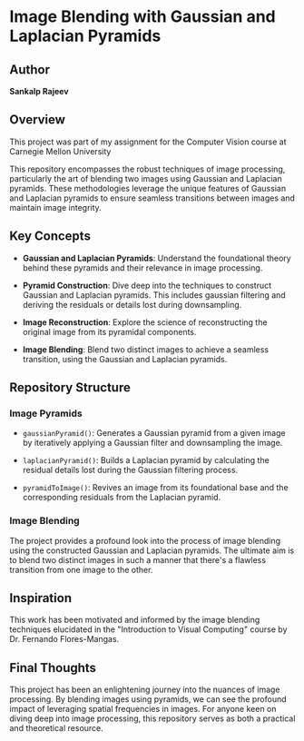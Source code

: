 # Image Blending with Gaussian and Laplacian Pyramids

## Author
**Sankalp Rajeev**

## Overview

This project was part of my assignment for the Computer Vision course at Carnegie Mellon University

This repository encompasses the robust techniques of image processing, particularly the art of blending two images using Gaussian and Laplacian pyramids. These methodologies leverage the unique features of Gaussian and Laplacian pyramids to ensure seamless transitions between images and maintain image integrity.

## Key Concepts

- **Gaussian and Laplacian Pyramids**: Understand the foundational theory behind these pyramids and their relevance in image processing.

- **Pyramid Construction**: Dive deep into the techniques to construct Gaussian and Laplacian pyramids. This includes gaussian filtering and deriving the residuals or details lost during downsampling.

- **Image Reconstruction**: Explore the science of reconstructing the original image from its pyramidal components.

- **Image Blending**: Blend two distinct images to achieve a seamless transition, using the Gaussian and Laplacian pyramids.

## Repository Structure

### Image Pyramids

- `gaussianPyramid()`: Generates a Gaussian pyramid from a given image by iteratively applying a Gaussian filter and downsampling the image.

- `laplacianPyramid()`: Builds a Laplacian pyramid by calculating the residual details lost during the Gaussian filtering process.

- `pyramidToImage()`: Revives an image from its foundational base and the corresponding residuals from the Laplacian pyramid.

### Image Blending

The project provides a profound look into the process of image blending using the constructed Gaussian and Laplacian pyramids. The ultimate aim is to blend two distinct images in such a manner that there's a flawless transition from one image to the other.

## Inspiration

This work has been motivated and informed by the image blending techniques elucidated in the "Introduction to Visual Computing" course by Dr. Fernando Flores-Mangas.

## Final Thoughts

This project has been an enlightening journey into the nuances of image processing. By blending images using pyramids, we can see the profound impact of leveraging spatial frequencies in images. For anyone keen on diving deep into image processing, this repository serves as both a practical and theoretical resource.

